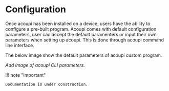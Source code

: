 # Configuration

Once acoupi has been installed on a device, users have the ability to configure a pre-built program.
Acoupi comes with default configuration parameters, user can accept the default paramenters or input their own parameters when setting up acoupi.
This is done through acoupi command line interface.

The below image show the default parameters of acoupi custom program.

_Add image of acoupi CLI parameters._

!!! note "Important"

    Documentation is under construction.
